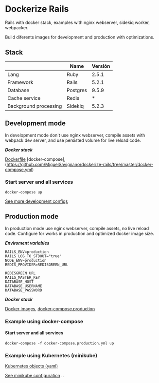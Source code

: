 # Dockerize Rails

Rails with docker stack, examples with nginx webserver, sidekiq worker, webpacker.

Build diferents images for development and production with optimizations.

## Stack

|                       | Name     | Versión |
| --------------------- | -------- | ------- |
| Lang                  | Ruby     | 2.5.1   |
| Framework             | Rails    | 5.2.1   |
| Database              | Postgres | 9.5.9   |
| Cache service         | Redis    | \*      |
| Background processing | Sidekiq  | 5.2.3   |

## Development mode

In development mode don't use nginx webserver, compile assets with webpack dev server, and use persisted volume for live reload code.

**_Docker stack_**

[Dockerfile](https://github.com/MiguelSavignano/dockerize-rails/tree/master/docker/development/Dockerfile)
[docker-compose],(https://github.com/MiguelSavignano/dockerize-rails/tree/master/docker-compose.yml)

### Start server and all services

```
docker-compose up
```

[See more development configs](https://github.com/MiguelSavignano/dockerize-rails/tree/master/docs/docker-development.md)

## Production mode

In production mode use nginx webserver, compile assets, no live reload code.
Configure for works in production and optimized docker image size.

**_Enviroment variables_**

```
RAILS_ENV=production
RAILS_LOG_TO_STDOUT="true"
NODE_ENV=production
REDIS_PROVIDER=REDISGREEN_URL

REDISGREEN_URL
RAILS_MASTER_KEY
DATABASE_HOST
DATABASE_USERNAME
DATABASE_PASSWORD
```

**_Docker stack_**

[Docker images](https://github.com/MiguelSavignano/dockerize-rails/tree/master/docker/production),
[docker-compose.production](https://github.com/MiguelSavignano/dockerize-rails/tree/master/docker-compose.production.yml)

### Example using docker-compose

#### Start server and all services

```
docker-compose -f docker-compose.production.yml up
```

### Example using Kubernetes (minikube)

[Kubernetes objects (yaml)](https://github.com/MiguelSavignano/dockerize-rails/tree/master/docker/kubernetes)

[See minikube configuration](https://github.com/MiguelSavignano/dockerize-rails/tree/master/docs/minikube.md)
..
